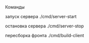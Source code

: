 Команды

запуск сервера
./cmd/server-start

остановка сервера
./cmd/server-stop

пересборка фронта
./cmd/build-client